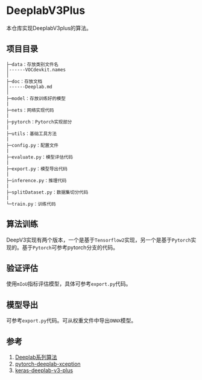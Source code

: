 # DeeplabV3Plus

本仓库实现DeeplabV3plus的算法。

## 项目目录
```
├─data：存放类别文件名
│------VOCdevkit.names
│
├─doc：存放文档
│------Deeplab.md
│      
├─model：存放训练好的模型
|
├─nets：网络实现代码
|
├─pytorch：Pytorch实现部分
|
├─utils：基础工具方法
|
├─config.py：配置文件
|
├─evaluate.py：模型评估代码
|
├─export.py：模型导出代码
|
├─inference.py：推理代码
|
├─splitDataset.py：数据集切分代码
|
└─train.py：训练代码
```

## 算法训练

DeepV3实现有两个版本，一个是基于`Tensorflow2`实现，另一个是基于`Pytorch`实现的。基于`Pytorch`可参考pytorch分支的代码。


## 验证评估

使用`mIoU`指标评估模型，具体可参考`export.py`代码。


## 模型导出

可参考`export.py`代码。可从权重文件中导出`ONNX`模型。


## 参考

1. [Deeplab系列算法](./doc/Deeplab.md)
2. [pytorch-deeplab-xception](https://github.com/jfzhang95/pytorch-deeplab-xception)
3. [keras-deeplab-v3-plus](https://github.com/bonlime/keras-deeplab-v3-plus)
